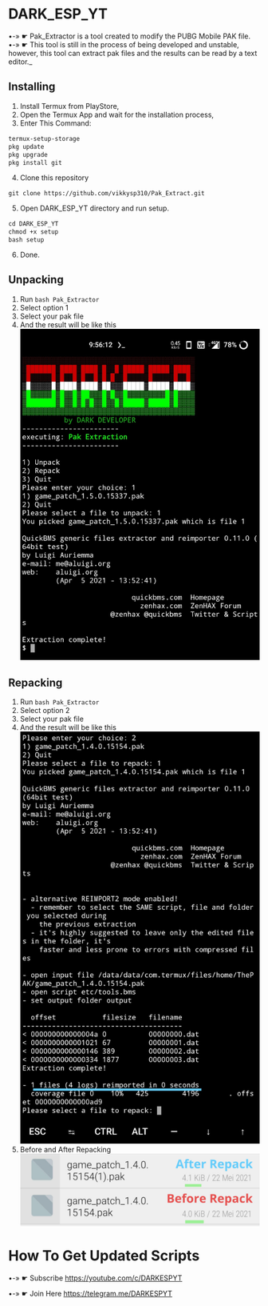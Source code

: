 # DARK_ESP_YT
•-» ☛ Pak_Extractor is a tool created to modify the PUBG Mobile PAK file.
•-» ☛ This tool is still in the process of being developed and unstable, however, this tool can extract pak files and the results can be read by a text editor._

## Installing
1. Install Termux from PlayStore,
2. Open the Termux App and wait for the installation process,
3. Enter This Command:
```
termux-setup-storage
pkg update
pkg upgrade
pkg install git
```
4. Clone this repository
```
git clone https://github.com/vikkysp310/Pak_Extract.git
```
5. Open DARK_ESP_YT directory and run setup.
```
cd DARK_ESP_YT
chmod +x setup
bash setup
```
6. Done.

## Unpacking
1. Run `bash Pak_Extractor`
2. Select option 1
3. Select your pak file
4. And the result will be like this
![Result](/screenshot/complete_extraction.jpg)

## Repacking
1. Run `bash Pak_Extractor`
2. Select option 2
3. Select your pak file
4. And the result will be like this
![Result](/screenshot/complete_repacking.jpg)
5. Before and After Repacking
![Result](/screenshot/beforeafter_repacking.jpg)

# How To Get Updated Scripts
•-» ☛ Subscribe
https://youtube.com/c/DARKESPYT

•-» ☛ Join Here
https://telegram.me/DARKESPYT
